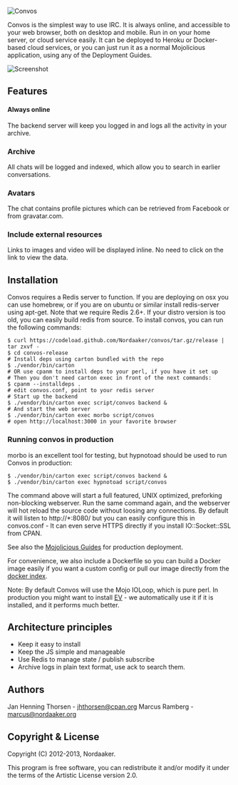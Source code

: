 ![Convos](http://convos.by/images/logo.png)

Convos is the simplest way to use IRC. It is always online, and accessible to your web browser, both on desktop and mobile. Run in on your home server, or cloud service easily. It can be deployed to Heroku or Docker-based cloud services, or you can just run it as a normal Mojolicious application, using any of the Deployment Guides.

![Screenshot](http://convos.by/images/screenshot.jpg)

## Features 
#### Always online
The backend server will keep you logged in and logs all the activity in your archive.

### Archive
All chats will be logged and indexed, which allow you to search in earlier conversations.

### Avatars
The chat contains profile pictures which can be retrieved from Facebook or from gravatar.com.

### Include external resources
Links to images and video will be displayed inline. No need to click on the link to view the data.

## Installation
Convos requires a Redis server to function. If you are deploying on osx you can use homebrew, or if you are on ubuntu or similar install redis-server using apt-get. Note that we require Redis 2.6+. If your distro version is too old, you can easily build redis from source.
To install convos, you can run the following commands:

    $ curl https://codeload.github.com/Nordaaker/convos/tar.gz/release | tar zxvf -
    $ cd convos-release
    # Install deps using carton bundled with the repo 
    $ ./vendor/bin/carton
    # OR use cpanm to install deps to your perl, if you have it set up
    # Then you don't need carton exec in front of the next commands:
    $ cpanm --installdeps .
    # edit convos.conf, point to your redis server
    # Start up the backend
    $ ./vendor/bin/carton exec script/convos backend &
    # And start the web server
    $ ./vendor/bin/carton exec morbo script/convos
    # open http://localhost:3000 in your favorite browser

### Running convos in production

morbo is an excellent tool for testing, but hypnotoad should be used to run Convos in production:

    $ ./vendor/bin/carton exec script/convos backend &
    $ ./vendor/bin/carton exec hypnotoad script/convos

The command above will start a full featured, UNIX optimized, preforking non-blocking webserver. Run the same command again, and the webserver will hot reload the source code without loosing any connections. By default it will listen to http://*:8080/ but you can easily configure this in convos.conf - It can even serve HTTPS directly if you install IO::Socket::SSL from CPAN.

See also the [Mojolicious Guides](http://mojolicio.us/perldoc/Mojolicious/Guides/Cookbook#DEPLOYMENT) for production deployment.

For convenience, we also include a Dockerfile so you can build a Docker image easily if you want a custom config or  pull our image directly from the [docker index](https://index.docker.io/u/nordaaker/convos/).

Note: By default Convos will use the Mojo IOLoop, which is pure perl. In production you might want to install [EV](https://metacpan.org/release/EV) - we automatically use it if it is installed, and it performs much better.

## Architecture principles
* Keep it easy to install
* Keep the JS simple and manageable
* Use Redis to manage state / publish subscribe
* Archive logs in plain text format, use ack to search them.


## Authors 
Jan Henning Thorsen - jhthorsen@cpan.org
Marcus Ramberg - marcus@nordaaker.org

## Copyright & License
Copyright (C) 2012-2013, Nordaaker.

This program is free software, you can redistribute it and/or modify it under the terms of the Artistic License version 2.0.
